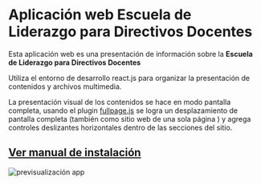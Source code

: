 # Aplicación web Escuela de Liderazgo para Directivos Docentes

Esta aplicación web es una presentación de información sobre la **Escuela de Liderazgo para Directivos Docentes**

Utiliza el entorno de desarrollo react.js para organizar la presentación de contenidos y archivos multimedia.

La presentación visual de los contenidos se hace en modo pantalla completa, usando el plugin [fullpage.js](https://github.com/alvarotrigo/fullPage.js/) se logra un desplazamiento de pantalla completa (también como sitio web de una sola página ) y agrega controles deslizantes horizontales dentro de las secciones del sitio.

## [Ver manual de instalación](manual.md)

![previsualización app](https://edldd.s3.us-east-2.amazonaws.com/manual/01.png)
